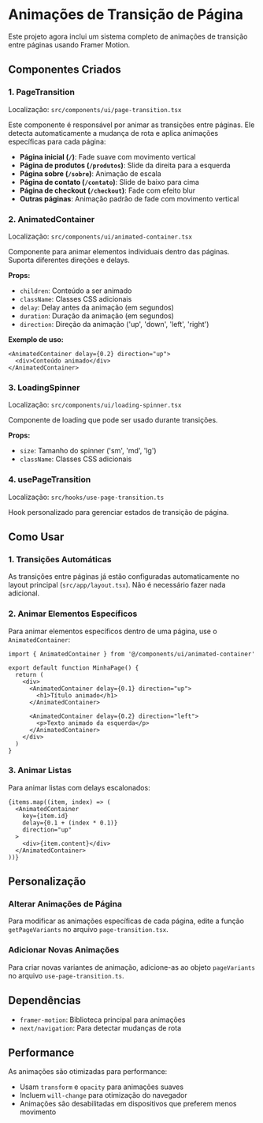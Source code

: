 # Animações de Transição de Página

Este projeto agora inclui um sistema completo de animações de transição entre páginas usando Framer Motion.

## Componentes Criados

### 1. PageTransition
Localização: `src/components/ui/page-transition.tsx`

Este componente é responsável por animar as transições entre páginas. Ele detecta automaticamente a mudança de rota e aplica animações específicas para cada página:

- **Página inicial (`/`)**: Fade suave com movimento vertical
- **Página de produtos (`/produtos`)**: Slide da direita para a esquerda
- **Página sobre (`/sobre`)**: Animação de escala
- **Página de contato (`/contato`)**: Slide de baixo para cima
- **Página de checkout (`/checkout`)**: Fade com efeito blur
- **Outras páginas**: Animação padrão de fade com movimento vertical

### 2. AnimatedContainer
Localização: `src/components/ui/animated-container.tsx`

Componente para animar elementos individuais dentro das páginas. Suporta diferentes direções e delays.

**Props:**
- `children`: Conteúdo a ser animado
- `className`: Classes CSS adicionais
- `delay`: Delay antes da animação (em segundos)
- `duration`: Duração da animação (em segundos)
- `direction`: Direção da animação ('up', 'down', 'left', 'right')

**Exemplo de uso:**
```tsx
<AnimatedContainer delay={0.2} direction="up">
  <div>Conteúdo animado</div>
</AnimatedContainer>
```

### 3. LoadingSpinner
Localização: `src/components/ui/loading-spinner.tsx`

Componente de loading que pode ser usado durante transições.

**Props:**
- `size`: Tamanho do spinner ('sm', 'md', 'lg')
- `className`: Classes CSS adicionais

### 4. usePageTransition
Localização: `src/hooks/use-page-transition.ts`

Hook personalizado para gerenciar estados de transição de página.

## Como Usar

### 1. Transições Automáticas
As transições entre páginas já estão configuradas automaticamente no layout principal (`src/app/layout.tsx`). Não é necessário fazer nada adicional.

### 2. Animar Elementos Específicos
Para animar elementos específicos dentro de uma página, use o `AnimatedContainer`:

```tsx
import { AnimatedContainer } from '@/components/ui/animated-container'

export default function MinhaPage() {
  return (
    <div>
      <AnimatedContainer delay={0.1} direction="up">
        <h1>Título animado</h1>
      </AnimatedContainer>
      
      <AnimatedContainer delay={0.2} direction="left">
        <p>Texto animado da esquerda</p>
      </AnimatedContainer>
    </div>
  )
}
```

### 3. Animar Listas
Para animar listas com delays escalonados:

```tsx
{items.map((item, index) => (
  <AnimatedContainer 
    key={item.id} 
    delay={0.1 + (index * 0.1)} 
    direction="up"
  >
    <div>{item.content}</div>
  </AnimatedContainer>
))}
```

## Personalização

### Alterar Animações de Página
Para modificar as animações específicas de cada página, edite a função `getPageVariants` no arquivo `page-transition.tsx`.

### Adicionar Novas Animações
Para criar novas variantes de animação, adicione-as ao objeto `pageVariants` no arquivo `use-page-transition.ts`.

## Dependências

- `framer-motion`: Biblioteca principal para animações
- `next/navigation`: Para detectar mudanças de rota

## Performance

As animações são otimizadas para performance:
- Usam `transform` e `opacity` para animações suaves
- Incluem `will-change` para otimização do navegador
- Animações são desabilitadas em dispositivos que preferem menos movimento 